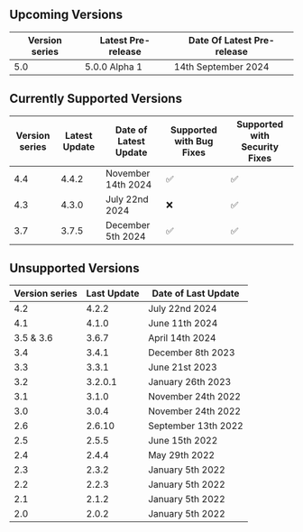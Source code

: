 ## Upcoming Versions

| Version series | Latest Pre-release | Date Of Latest Pre-release |
|-|-|-|
| 5.0 | 5.0.0 Alpha 1 | 14th September 2024 |

## Currently Supported Versions

| Version series | Latest Update | Date of Latest Update | Supported with Bug Fixes | Supported with Security Fixes |
|-|-|-|-|-|
| 4.4 | 4.4.2 | November 14th 2024 | :white_check_mark: | :white_check_mark: | 
| 4.3 | 4.3.0 | July 22nd 2024 | :x: |  :white_check_mark: | 
| 3.7 | 3.7.5 | December 5th 2024 |:white_check_mark: | :white_check_mark: | 

## Unsupported Versions

| Version series | Last Update | Date of Last Update |
|-|-|-|
| 4.2 | 4.2.2 | July 22nd 2024 |
| 4.1 | 4.1.0 | June 11th 2024 |
| 3.5 & 3.6 | 3.6.7 | April 14th 2024 |
| 3.4 | 3.4.1 | December 8th 2023 |
| 3.3 | 3.3.1 | June 21st 2023 |
| 3.2 | 3.2.0.1 | January 26th 2023 |
| 3.1 | 3.1.0 | November 24th 2022 |
| 3.0 | 3.0.4 | November 24th 2022 |
| 2.6 | 2.6.10 | September 13th 2022 |
| 2.5 | 2.5.5 | June 15th 2022 |
| 2.4 | 2.4.4 | May 29th 2022 | 
| 2.3 | 2.3.2 | January 5th 2022 |
| 2.2 | 2.2.3 | January 5th 2022 | 
| 2.1 | 2.1.2 | January 5th 2022 |
| 2.0 | 2.0.2 | January 5th 2022 |
